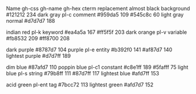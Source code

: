 Name            gh-css  gh-name     gh-hex  cterm       replacement
almost black            background                      #121212  234
dark gray       pl-c    comment     #959da5  109        #545c8c  60
light gray              normal                          #d7d7d7  188

indian red      pl-k    keyword     #ea4a5a  167        #ff5f5f  203
dark orange     pl-v    variable    #fb8532  209        #ff8700  208

dark purple                                             #8787d7  104
purple          pl-e    entity      #b392f0  141        #af87d7  140
lightest purple                                         #d7d7ff  189

dim blue                                                #87afd7  110
poppin blue     pl-c1   constant    #c8e1ff  189        #5fafff  75
light blue      pl-s    string      #79b8ff  111        #87d7ff  117
lightest blue                                           #afd7ff  153

acid green      pl-ent  tag         #7bcc72  113
lightest green                                          #afd7d7  152
